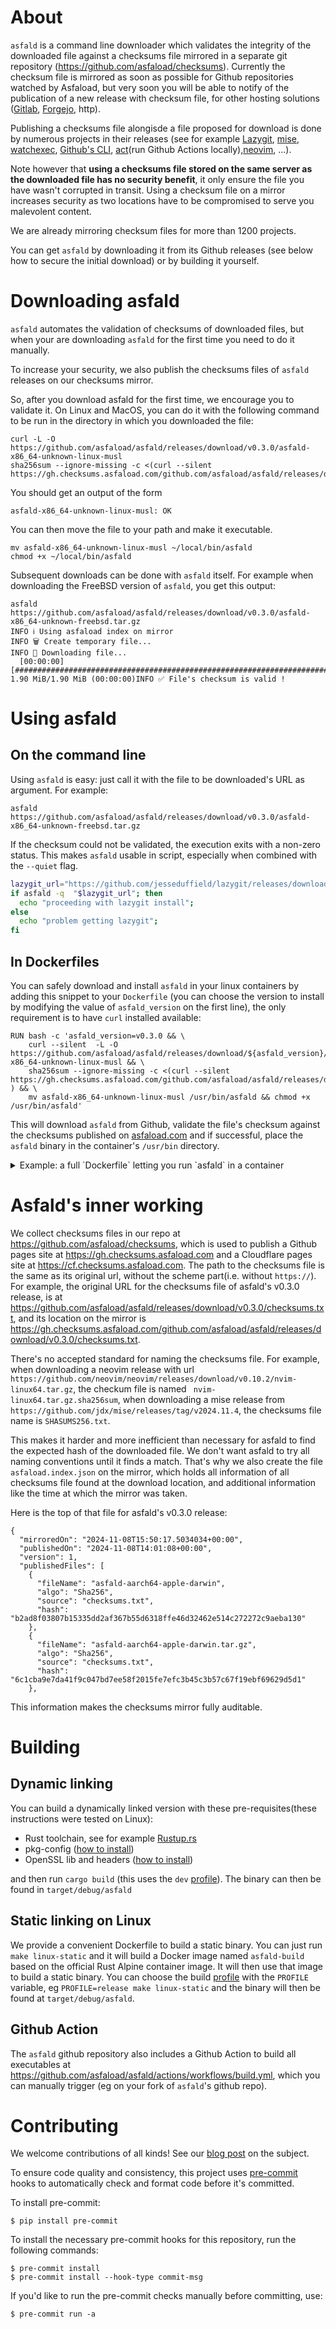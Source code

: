 # About

`asfald` is a command line downloader which validates the integrity of the downloaded file against a checksums file mirrored in a separate git repository (https://github.com/asfaload/checksums).
Currently the checksum file is mirrored as soon as possible for Github repositories watched by Asfaload, but very soon you will be able to notify of the publication of a new release with checksum file, for other hosting solutions ([Gitlab](https://gitlab.com), [Forgejo](https://forgejo.org/), http).


Publishing a checksums file alongisde a file proposed for download is done by numerous projects in their releases (see for example [Lazygit](https://github.com/jesseduffield/lazydocker), [mise](https://github.com/jdx/mise), [watchexec](https://github.com/watchexec/watchexec), [Github's CLI](https://github.com/cli/cli/), [act](https://github.com/nektos/act/releases/tag/v0.2.66)(run Github Actions locally),[neovim](https://github.com/neovim/neovim), ...).

Note however that **using a checksums file stored on the same server as the downloaded file has no security benefit**, it only ensure the file you have wasn't corrupted in transit.
Using a checksum file on a mirror increases security as two locations have to be compromised to serve you malevolent content.

We are already mirroring checksum files for more than 1200 projects.


You can get `asfald` by downloading it from its Github releases (see below how to secure the initial download) or by building it yourself.

# Downloading asfald

`asfald` automates the validation of checksums of downloaded files, but when your are downloading `asfald` for the first time you need to do it manually.

To increase your security, we also publish the checksums files of `asfald` releases on our checksums mirror.

So, after you download asfald for the first time, we encourage you to validate it. On Linux and MacOS, you can do it with the following command to be run in the directory in which you downloaded the file:
```
curl -L -O https://github.com/asfaload/asfald/releases/download/v0.3.0/asfald-x86_64-unknown-linux-musl
sha256sum --ignore-missing -c <(curl --silent  https://gh.checksums.asfaload.com/github.com/asfaload/asfald/releases/download/v0.3.0/checksums.txt)
```
You should get an output of the form
```
asfald-x86_64-unknown-linux-musl: OK

```
You can then move the file to your path and make it executable.
```
mv asfald-x86_64-unknown-linux-musl ~/local/bin/asfald
chmod +x ~/local/bin/asfald
```
Subsequent downloads can be done with `asfald` itself. For example when downloading the FreeBSD version of `asfald`, you get this output:
```
asfald https://github.com/asfaload/asfald/releases/download/v0.3.0/asfald-x86_64-unknown-freebsd.tar.gz
INFO ℹ️ Using asfaload index on mirror
INFO 🗑️ Create temporary file...
INFO 🚚 Downloading file...
  [00:00:00] [###################################################################################################################################################] 1.90 MiB/1.90 MiB (00:00:00)INFO ✅ File's checksum is valid !
```
# Using asfald

## On the command line
Using `asfald` is easy: just call it with the file to be downloaded's URL as argument. For example:
```
asfald https://github.com/asfaload/asfald/releases/download/v0.3.0/asfald-x86_64-unknown-freebsd.tar.gz
```

If the checksum could not be validated, the execution exits with a non-zero status. This makes `asfald` usable in script, especially when combined with the `--quiet` flag.


```bash
lazygit_url="https://github.com/jesseduffield/lazygit/releases/download/v0.44.0/lazygit_0.44.0_freebsd_arm64.tar.gz"
if asfald -q  "$lazygit_url"; then
  echo "proceeding with lazygit install";
else
  echo "problem getting lazygit";
fi
```

## In Dockerfiles

You can safely download and install `asfald` in your linux containers by adding this snippet to your `Dockerfile` (you can choose the version to install by modifying the value of `asfald_version` on the first line), the only requirement is to have `curl` installed available:
```
RUN bash -c 'asfald_version=v0.3.0 && \
    curl --silent  -L -O https://github.com/asfaload/asfald/releases/download/${asfald_version}/asfald-x86_64-unknown-linux-musl && \
    sha256sum --ignore-missing -c <(curl --silent https://gh.checksums.asfaload.com/github.com/asfaload/asfald/releases/download/${asfald_version}/checksums.txt ) && \
    mv asfald-x86_64-unknown-linux-musl /usr/bin/asfald && chmod +x /usr/bin/asfald'
```

This will download `asfald` from Github, validate the file's checksum against the checksums published on [asfaload.com](http://www.asfaload.com/asfald-checksums) and if successful, place the `asfald` binary in the container's `/usr/bin` directory.

<details>
<summary>
Example: a full `Dockerfile` letting you run `asfald` in a container
</summary>

```
FROM ubuntu

RUN apt-get update && apt-get install -y curl
RUN bash -c 'asfald_version=v0.3.0 && \
    curl --silent  -L -O https://github.com/asfaload/asfald/releases/download/${asfald_version}/asfald-x86_64-unknown-linux-musl && \
    sha256sum --ignore-missing -c <(curl --silent https://gh.checksums.asfaload.com/github.com/asfaload/asfald/releases/download/${asfald_version}/checksums.txt ) && \
    mv asfald-x86_64-unknown-linux-musl /usr/bin/asfald && chmod +x /usr/bin/asfald'

ENTRYPOINT [ "/usr/bin/asfald" ]
```
Using the image built with this `Dockerfile`, you can display the help of `asfald` with
```
docker run -it --rm 0f8748 --help
```

</details>


# Asfald's inner working

We collect checksums files in our repo at https://github.com/asfaload/checksums, which is used to publish a Github pages site at https://gh.checksums.asfaload.com and a Cloudflare pages site at https://cf.checksums.asfaload.com. The path to the checksums file is the same as its original url, without the scheme part(i.e. without `https://`).
For example, the original URL for the checksums file of asfald's v0.3.0 release, is at https://github.com/asfaload/asfald/releases/download/v0.3.0/checksums.txt, and its location on the mirror is https://gh.checksums.asfaload.com/github.com/asfaload/asfald/releases/download/v0.3.0/checksums.txt.

There's no accepted standard for naming the checksums file. For example, when downloading a neovim release with url `https://github.com/neovim/neovim/releases/download/v0.10.2/nvim-linux64.tar.gz`, the checkum file is named ` nvim-linux64.tar.gz.sha256sum`, when downloading a mise release from `https://github.com/jdx/mise/releases/tag/v2024.11.4`, the checksums file name is `SHASUMS256.txt`.

This makes it harder and more inefficient than necessary for asfald to find the expected hash of the downloaded file.
We don't want asfald to try all naming conventions until it finds a match. That's why we also create the file `asfaload.index.json` on the mirror, which holds all information of all checksums file found at the download location, and additional information like the time at which the mirror was taken.

Here is the top of that file for asfald's v0.3.0 release:
```
{
  "mirroredOn": "2024-11-08T15:50:17.5034034+00:00",
  "publishedOn": "2024-11-08T14:01:08+00:00",
  "version": 1,
  "publishedFiles": [
    {
      "fileName": "asfald-aarch64-apple-darwin",
      "algo": "Sha256",
      "source": "checksums.txt",
      "hash": "b2ad8f03807b15335dd2af367b55d6318ffe46d32462e514c272272c9aeba130"
    },
    {
      "fileName": "asfald-aarch64-apple-darwin.tar.gz",
      "algo": "Sha256",
      "source": "checksums.txt",
      "hash": "6c1cba9e7da41f9c047bd7ee58f2015fe7efc3b45c3b57c67f19ebf69629d5d1"
    },

```

This information makes the checksums mirror fully auditable.

# Building

## Dynamic linking

You can build a dynamically linked version with these pre-requisites(these instructions were tested on Linux):

* Rust toolchain, see for example [Rustup.rs](https://rustup.rs/)
* pkg-config ([how to install](https://command-not-found.com/pkg-config))
* OpenSSL lib and headers ([how to install](https://docs.rs/openssl/0.10.16/openssl/#automatic))

and then run `cargo build` (this uses the `dev` [profile](https://doc.rust-lang.org/cargo/reference/profiles.html)). The binary can then be found in `target/debug/asfald`

## Static linking on Linux

We provide a convenient Dockerfile to build a static binary. You can just run `make linux-static` and it will build a Docker image named `asfald-build` based on the official Rust Alpine container image. It will then use that image to build a static binary. You can choose the build [profile](https://doc.rust-lang.org/cargo/reference/profiles.html) with the `PROFILE` variable, eg `PROFILE=release make linux-static` and the binary will then be found at `target/debug/asfald`.

## Github Action

The `asfald` github repository also includes a Github Action to build all executables at https://github.com/asfaload/asfald/actions/workflows/build.yml, which you can manually trigger (eg on your fork of `asfald`'s github repo).

# Contributing

We welcome contributions of all kinds! See our [blog post](https://www.asfaload.com/blog/handling-outside-contributions/) on the subject.

To ensure code quality and consistency, this project uses [pre-commit](https://pre-commit.com/) hooks to automatically check and format code before it's committed.

To install pre-commit:

```console
$ pip install pre-commit
```

To install the necessary pre-commit hooks for this repository, run the following commands:

```console
$ pre-commit install
$ pre-commit install --hook-type commit-msg
```

If you'd like to run the pre-commit checks manually before committing, use:

```console
$ pre-commit run -a
```
